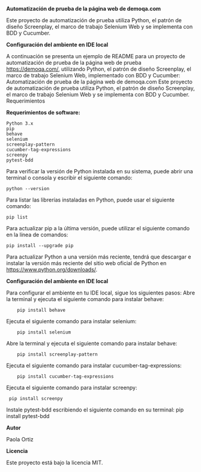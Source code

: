 ****Automatización de prueba de la página web de demoqa.com****

Este proyecto de automatización de prueba utiliza Python, el patrón de diseño Screenplay, el marco de trabajo Selenium Web y se implementa con BDD y Cucumber.

**Configuración del ambiente en IDE local**

A continuación se presenta un ejemplo de README para un proyecto de automatización de prueba de la página web de prueba https://demoqa.com/, utilizando Python, el patrón de diseño Screenplay, el marco de trabajo Selenium Web, implementado con BDD y Cucumber:
Automatización de prueba de la página web de demoqa.com
Este proyecto de automatización de prueba utiliza Python, el patrón de diseño Screenplay, el marco de trabajo Selenium Web y se implementa con BDD y Cucumber.
Requerimientos

**Requerimientos de software:**

    Python 3.x
    pip
    behave
    selenium
    screenplay-pattern
    cucumber-tag-expressions
    screenpy
    pytest-bdd
Para verificar la versión de Python instalada en su sistema, puede abrir una terminal o consola y escribir el siguiente comando:

    python --version

Para listar las librerías instaladas en Python, puede usar el siguiente comando:

    pip list
Para actualizar pip a la última versión, puede utilizar el siguiente comando en la línea de comandos:

    pip install --upgrade pip

Para actualizar Python a una versión más reciente, tendrá que descargar e instalar la versión más reciente del sitio web oficial de Python en https://www.python.org/downloads/.

**Configuración del ambiente en IDE local**

Para configurar el ambiente en tu IDE local, sigue los siguientes pasos:
Abre la terminal y ejecuta el siguiente comando para instalar behave:

        pip install behave

Ejecuta el siguiente comando para instalar selenium:

        pip install selenium

Abre la terminal y ejecuta el siguiente comando para instalar behave:

        pip install screenplay-pattern

Ejecuta el siguiente comando para instalar cucumber-tag-expressions:

        pip install cucumber-tag-expressions

Ejecuta el siguiente comando para instalar screenpy:

     pip install screenpy
    
Instale pytest-bdd escribiendo el siguiente comando en su terminal:
    pip install pytest-bdd
    
**Autor**

Paola Ortiz

**Licencia**

Este proyecto está bajo la licencia MIT.
